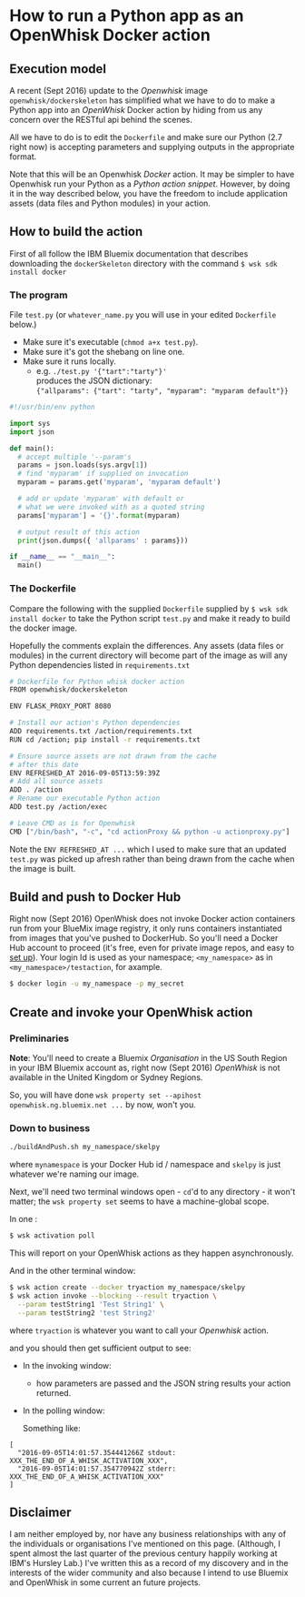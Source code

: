 # How to run a Python app as an OpenWhisk Docker action

## Execution model

A recent (Sept 2016) update to the *Openwhisk* image `openwhisk/dockerskeleton` has simplified what we have to do to make a Python app into an *OpenWhisk* Docker action by hiding from us any concern over the RESTful api behind the scenes.

All we have to do is to edit the `Dockerfile` and make sure our Python (2.7 right now) is accepting parameters and supplying outputs in the appropriate format.

Note that this will be an Openwhisk *Docker* action. It may be simpler to have Openwhisk run your Python as a *Python action snippet*. However, by doing it in the way described below, you have the freedom to include application assets (data files and Python modules) in your action. 

## How to build the action

First of all follow the IBM Bluemix documentation that describes downloading the `dockerSkeleton` directory with the command `$ wsk sdk install docker`

### The program

File `test.py` (or `whatever_name.py` you will use in your edited `Dockerfile` below.)  

-  Make sure it's executable (`chmod a+x test.py`).
-  Make sure it's got the  shebang on line one.
-  Make sure it runs locally.   
   -  e.g. `./test.py '{"tart":"tarty"}'`    
      produces the JSON dictionary:    
      `{"allparams": {"tart": "tarty", "myparam": "myparam default"}}`

```python
#!/usr/bin/env python

import sys
import json

def main():
  # accept multiple '--param's
  params = json.loads(sys.argv[1])
  # find 'myparam' if supplied on invocation
  myparam = params.get('myparam', 'myparam default')

  # add or update 'myparam' with default or 
  # what we were invoked with as a quoted string
  params['myparam'] = '{}'.format(myparam)

  # output result of this action
  print(json.dumps({ 'allparams' : params}))

if __name__ == "__main__":
  main()
```

### The Dockerfile

Compare the following with the supplied `Dockerfile` supplied by `$ wsk sdk install docker` to take the Python script `test.py` and make it ready to build the docker image.  

Hopefully the comments explain the differences. Any assets (data files or modules) in the current directory will become part of the image as will any Python dependencies listed in `requirements.txt`

```bash
# Dockerfile for Python whisk docker action
FROM openwhisk/dockerskeleton

ENV FLASK_PROXY_PORT 8080

# Install our action's Python dependencies
ADD requirements.txt /action/requirements.txt
RUN cd /action; pip install -r requirements.txt

# Ensure source assets are not drawn from the cache 
# after this date
ENV REFRESHED_AT 2016-09-05T13:59:39Z
# Add all source assets
ADD . /action
# Rename our executable Python action
ADD test.py /action/exec

# Leave CMD as is for Openwhisk
CMD ["/bin/bash", "-c", "cd actionProxy && python -u actionproxy.py"]
```

Note the `ENV REFRESHED_AT ...` which I used to make sure that an updated `test.py` was picked up afresh rather than being drawn from the cache when the image is built.

## Build and push to Docker Hub

Right now  (Sept 2016) OpenWhisk does not invoke Docker action containers run from your BlueMix image registry, it only runs containers instantiated from images that you've pushed to DockerHub. So you'll need a Docker Hub account to proceed (it's free, even for private image repos, and easy to [set up](https://hub.docker.com)). Your login Id is used as your namespace; `<my_namespace>` as in `<my_namespace>/testaction`, for axample.

```bash
$ docker login -u my_namespace -p my_secret
```

## Create and invoke your OpenWhisk action

### Preliminaries

**Note**: You'll need to create a Bluemix *Organisation* in the US South Region in your IBM Bluemix account as, right now  (Sept 2016) *OpenWhisk* is not available in the United Kingdom or Sydney Regions. 

So, you will have done `wsk property set --apihost openwhisk.ng.bluemix.net ...` by now, won't you.

### Down to business

```bash
./buildAndPush.sh my_namespace/skelpy
```

where `mynamespace` is your Docker Hub id / namespace and `skelpy` is just whatever we're naming our image.

Next, we'll need two terminal windows open - `cd`'d to any directory - it won't matter; the `wsk property set` seems to have  a machine-global scope.  

In one :

```bash
$ wsk activation poll
```
This will report on your OpenWhisk actions as they happen asynchronously.


And in the other terminal window: 

```bash
$ wsk action create --docker tryaction my_namespace/skelpy
$ wsk action invoke --blocking --result tryaction \
  --param testString1 'Test String1' \
  --param testString2 'test String2'
```

where `tryaction` is whatever you want to call your *Openwhisk* action.

and you should then get sufficient output to see:


-   In the invoking window:  
    -  how parameters are passed and the JSON string results your action returned.

- In the polling window:

    Something like:

```
[
  "2016-09-05T14:01:57.354441266Z stdout: XXX_THE_END_OF_A_WHISK_ACTIVATION_XXX",
  "2016-09-05T14:01:57.354770942Z stderr: XXX_THE_END_OF_A_WHISK_ACTIVATION_XXX"
]
```

## Disclaimer

I am neither employed by, nor have any business relationships with any of the individuals or organisations I've mentioned on this page. (Although, I spent almost the last quarter of the previous century happily working at IBM's Hursley Lab.) I've written this as a record of my discovery and in the interests of the wider community and also because  I intend to use Bluemix and OpenWhisk in some 
current an future projects.
